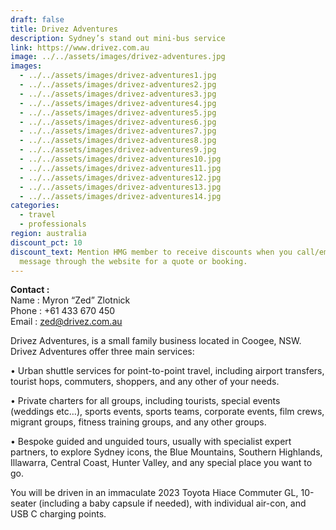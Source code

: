 ```yaml
---
draft: false
title: Drivez Adventures
description: Sydney’s stand out mini-bus service
link: https://www.drivez.com.au
image: ../../assets/images/drivez-adventures.jpg
images:
  - ../../assets/images/drivez-adventures1.jpg
  - ../../assets/images/drivez-adventures2.jpg
  - ../../assets/images/drivez-adventures3.jpg
  - ../../assets/images/drivez-adventures4.jpg
  - ../../assets/images/drivez-adventures5.jpg
  - ../../assets/images/drivez-adventures6.jpg
  - ../../assets/images/drivez-adventures7.jpg
  - ../../assets/images/drivez-adventures8.jpg
  - ../../assets/images/drivez-adventures9.jpg
  - ../../assets/images/drivez-adventures10.jpg
  - ../../assets/images/drivez-adventures11.jpg
  - ../../assets/images/drivez-adventures12.jpg
  - ../../assets/images/drivez-adventures13.jpg
  - ../../assets/images/drivez-adventures14.jpg
categories:
  - travel
  - professionals
region: australia
discount_pct: 10
discount_text: Mention HMG member to receive discounts when you call/email/send
  message through the website for a quote or booking.
---
```


**Contact :**\
Name : Myron “Zed” Zlotnick\
Phone : +61 433 670 450\
Email : zed@drivez.com.au

Drivez Adventures, is a small family business located in Coogee, NSW. Drivez Adventures offer three main services:

• Urban shuttle services for point-to-point travel, including airport transfers, tourist hops, commuters, shoppers, and any other of your needs.

• Private charters for all groups, including tourists, special events (weddings etc…), sports events, sports teams, corporate events, film crews, migrant groups, fitness training groups, and any other groups.

• Bespoke guided and unguided tours, usually with specialist expert partners, to explore Sydney icons, the Blue Mountains, Southern Highlands, Illawarra, Central Coast, Hunter Valley, and any special place you want to go.

You will be driven in an immaculate 2023 Toyota Hiace Commuter GL, 10-seater (including a baby capsule if needed), with individual air-con, and USB C charging points.
